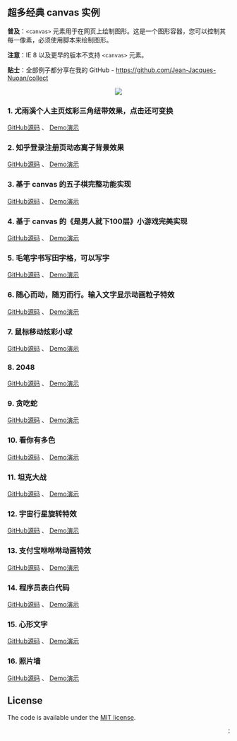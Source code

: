 
## 超多经典 canvas 实例

**普及**：`<canvas>` 元素用于在网页上绘制图形。这是一个图形容器，您可以控制其每一像素，必须使用脚本来绘制图形。

**注意**：IE 8 以及更早的版本不支持 `<canvas>` 元素。

**贴士**：全部例子都分享在我的 GitHub - <https://github.com/Jean-Jacques-Nuoan/collect>

<p align="center">
  <a href="https://juejin.im/entry/59901e12f265da3e207709b0/detail"><img src="https://badge.juejin.im/entry/59901e12f265da3e207709b0/likes.svg?style=plastic"></a>
</p>

### 1. 尤雨溪个人主页炫彩三角纽带效果，点击还可变换

[GitHub源码](https://github.com/Jean-Jacques-Nuoan/collect) 、 [Demo演示](https://jean-jacques-nuoan.github.io/collect/evan-you/index.html)

### 2. 知乎登录注册页动态离子背景效果

[GitHub源码](https://github.com/Jean-Jacques-Nuoan/collect) 、 [Demo演示](https://jean-jacques-nuoan.github.io/collect/zhihu/index.html)

### 3. 基于 canvas 的五子棋完整功能实现

[GitHub源码](https://github.com/Jean-Jacques-Nuoan/collect) 、 [Demo演示](https://jean-jacques-nuoan.github.io/collect/five-chess/index.html)


### 4. 基于 canvas 的《是男人就下100层》小游戏完美实现

[GitHub源码](https://github.com/Jean-Jacques-Nuoan/collect) 、 [Demo演示](https://jean-jacques-nuoan.github.io/collect/man-down100/index.html)


### 5. 毛笔字书写田字格，可以写字

[GitHub源码](https://github.com/Jean-Jacques-Nuoan/collect) 、 [Demo演示](https://jean-jacques-nuoan.github.io/collect/brush/index.html)


### 6. 随心而动，随刃而行。输入文字显示动画粒子特效

[GitHub源码](https://github.com/Jean-Jacques-Nuoan/collect) 、 [Demo演示](https://jean-jacques-nuoan.github.io/collect/side-text/index.html)

### 7. 鼠标移动炫彩小球

[GitHub源码](https://github.com/Jean-Jacques-Nuoan/collect) 、 [Demo演示](https://jean-jacques-nuoan.github.io/collect/globule/index.html)

### 8. 2048

[GitHub源码](https://github.com/Jean-Jacques-Nuoan/collect) 、 [Demo演示](https://jean-jacques-nuoan.github.io/collect/game2048/index.html)

### 9. 贪吃蛇

[GitHub源码](https://github.com/Jean-Jacques-Nuoan/collect) 、 [Demo演示](https://jean-jacques-nuoan.github.io/collect/snake/index.html)

### 10. 看你有多色

[GitHub源码](https://github.com/Jean-Jacques-Nuoan/collect) 、 [Demo演示](https://jean-jacques-nuoan.github.io/collect/look-def-color/index.html)

### 11. 坦克大战

[GitHub源码](https://github.com/Jean-Jacques-Nuoan/collect) 、 [Demo演示](https://jean-jacques-nuoan.github.io/collect/tank/index.html)

### 12. 宇宙行星旋转特效

[GitHub源码](https://github.com/Jean-Jacques-Nuoan/collect) 、 [Demo演示](https://jean-jacques-nuoan.github.io/collect/universe/index.html)

### 13. 支付宝咻咻咻动画特效

[GitHub源码](https://github.com/Jean-Jacques-Nuoan/collect) 、 [Demo演示](https://jean-jacques-nuoan.github.io/collect/alipay/index.html)

### 14. 程序员表白代码

[GitHub源码](https://github.com/Jean-Jacques-Nuoan/collect) 、 [Demo演示](https://jean-jacques-nuoan.github.io/collect/love-time/index.html)

### 15. 心形文字

[GitHub源码](https://github.com/Jean-Jacques-Nuoan/collect) 、 [Demo演示](https://jean-jacques-nuoan.github.io/collect/heart/index.html)

### 16. 照片墙

[GitHub源码](https://github.com/Jean-Jacques-Nuoan/collect) 、 [Demo演示](https://jean-jacques-nuoan.github.io/collect/photo-wall/index.html)


## License

The code is available under the [MIT license](https://opensource.org/licenses/MIT).

<marquee>不断更新，欢迎补充！</marquee>

